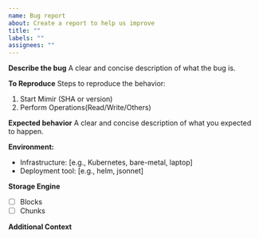```yaml
---
name: Bug report
about: Create a report to help us improve
title: ""
labels: ""
assignees: ""
---
```


**Describe the bug**
A clear and concise description of what the bug is.

**To Reproduce**
Steps to reproduce the behavior:

1. Start Mimir (SHA or version)
2. Perform Operations(Read/Write/Others)

**Expected behavior**
A clear and concise description of what you expected to happen.

**Environment:**

- Infrastructure: [e.g., Kubernetes, bare-metal, laptop]
- Deployment tool: [e.g., helm, jsonnet]

**Storage Engine**

- [ ] Blocks
- [ ] Chunks

**Additional Context**

<!--  Additional relevant info which can help us debug this issue easily like Logs, Configuration etc. -->
